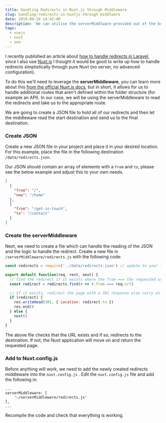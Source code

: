 ```yaml
---
title: Handling Redirects in Nuxt.js through Middleware
slug: handling-redirects-in-nuxtjs-through-middlware
date: 2019-09-16 14:42:00
description: 'We can utilise the serverMiddlware provided out of the box with Nuxt.js to read a JSON file and handle the redirects for our application.'
tags:
  - vuejs
  - nuxt
  - seo
---
```


I recently published an article about [how to handle redirects in Laravel](/posts/handling-seo-redirects-in-a-laravel-application/), since I also use [Nuxt.js](https://nuxtjs.org/) I thought it would be good to write up how to handle redirects simplistically through pure Nuxt (no server, no advanced configuration).

To do this we'll need to leverage the **serverMiddleware**, you can learn more about this [from the official Nuxt.js docs](https://nuxtjs.org/api/configuration-servermiddleware), but in short, it allows for us to handle additional routes that aren't defined within the folder structure (for example an API). In our case, we will be using the serverMiddleware to read the redirects and take us to the appropriate route.

We are going to create a JSON file to hold all of our redirects and then let the middleware read the start destination and send us to the final destination.

### Create JSON

Create a new JSON file in your project and place it in your desired location. For this example, place the file in the following destination `/data/redirects.json`.

Our JSON should contain an array of elements with a `from` and `to`, please see the below example and adjust this to your own needs.

```json
[
  {
    "from": "/",
    "new": "/home"
  },
  {
    "from": "/get-in-touch",
    "to": "/contact"
  }
]
```

### Create the serverMiddleware

Next, we need to create a file which can handle the reading of the JSON and the logic to handle the redirect. Create a new file in `/serverMiddleware/redirects.js` with the following code:

```js
const redirects = require('../data/redirects.json') // update to your file path

export default function(req, rest, next) {
  // find the redirect if it exists where the from === the requested url
  const redirect = redirects.find(r => r.from === req.url)

  // If it exists, redirect the page with a 301 response else carry on
  if (redirect) {
    res.writeHead(301, { Location: redirect.to })
    res.end()
  } else {
    next()
  }
}
```

The above file checks that the URL exists and if so, redirects to the destination. If not, the Nuxt application will move on and return the requested page.

### Add to Nuxt.config.js

Before anything will work, we need to add the newly created redirects middleware into the `nuxt.config.js` . Edit the `nuxt.config.js` file and add the following in:

```
...
serverMiddleware: [
	'~/serverMiddleware/redirects.js'
],
...
```

Recompile the code and check that everything is working.
